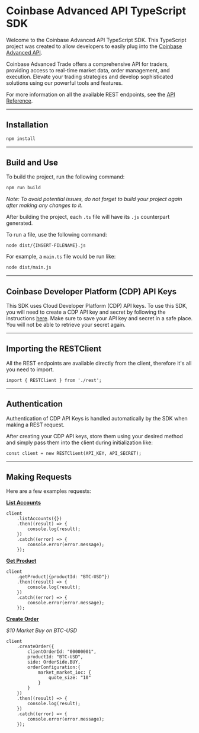 # Coinbase Advanced API TypeScript SDK

Welcome to the Coinbase Advanced API TypeScript SDK. This TypeScript project was created to allow developers to easily plug into the [Coinbase Advanced API](https://docs.cdp.coinbase.com/advanced-trade/docs/welcome).

Coinbase Advanced Trade offers a comprehensive API for traders, providing access to real-time market data, order management, and execution. Elevate your trading strategies and develop sophisticated solutions using our powerful tools and features.

For more information on all the available REST endpoints, see the [API Reference](https://docs.cdp.coinbase.com/advanced-trade/reference/).

---

## Installation

```bash
npm install
```

---

## Build and Use

To build the project, run the following command:

```bash
npm run build
```

_Note: To avoid potential issues, do not forget to build your project again after making any changes to it._

After building the project, each `.ts` file will have its `.js` counterpart generated.

To run a file, use the following command:

```
node dist/{INSERT-FILENAME}.js
```

For example, a `main.ts` file would be run like:

```bash
node dist/main.js
```

---

## Coinbase Developer Platform (CDP) API Keys

This SDK uses Cloud Developer Platform (CDP) API keys. To use this SDK, you will need to create a CDP API key and secret by following the instructions [here](https://docs.cdp.coinbase.com/advanced-trade/docs/getting-started).
Make sure to save your API key and secret in a safe place. You will not be able to retrieve your secret again.

---

## Importing the RESTClient

All the REST endpoints are available directly from the client, therefore it's all you need to import.

```
import { RESTClient } from './rest';
```

---

## Authentication

Authentication of CDP API Keys is handled automatically by the SDK when making a REST request.

After creating your CDP API keys, store them using your desired method and simply pass them into the client during initialization like:

```
const client = new RESTClient(API_KEY, API_SECRET);
```

---

## Making Requests

Here are a few examples requests:

**[List Accounts](https://docs.cdp.coinbase.com/advanced-trade/reference/retailbrokerageapi_getaccounts)**

```
client
    .listAccounts({})
    .then((result) => {
        console.log(result);
    })
    .catch((error) => {
        console.error(error.message);
    });
```

**[Get Product](https://docs.cdp.coinbase.com/advanced-trade/reference/retailbrokerageapi_getproduct)**

```
client
    .getProduct({productId: "BTC-USD"})
    .then((result) => {
        console.log(result);
    })
    .catch((error) => {
        console.error(error.message);
    });
```

**[Create Order](https://docs.cdp.coinbase.com/advanced-trade/reference/retailbrokerageapi_postorder)**

_$10 Market Buy on BTC-USD_

```
client
    .createOrder({
        clientOrderId: "00000001",
        productId: "BTC-USD",
        side: OrderSide.BUY,
        orderConfiguration:{
            market_market_ioc: {
                quote_size: "10"
            }
        }
    })
    .then((result) => {
        console.log(result);
    })
    .catch((error) => {
        console.error(error.message);
    });
```
